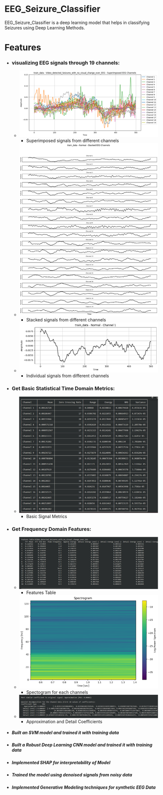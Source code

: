 # EEG_Seizure_Classifier
EEG_Seizure_Classifier is a deep learning model that helps in classifying Seizures using Deep Learning Methods.
# Features
- ### visualizing EEG signals through 19 channels:
    - ![Superimposed signals from different channels](screenshots/eeg_signal_superimposed_channels.png)
        - Superimposed signals from different channels 
    - ![Stacked signals from different channels](screenshots/stacked_eeg_signal_channels.png)
        - Stacked signals from different channels 
    - ![Individual signals from different channels](screenshots/eeg_individula_channel.png)
        - Individual signals from different channels 
- ### Get Basic Statistical Time Domain Metrics:
    - ![Metrics](screenshots/basic_metrics.png)
        - Basic Signal Metrics
- ### Get Frequency Domain Features:
    - ![Features Table](screenshots/features_table.png)
        - Features Table 
    - ![Spectogram](screenshots/spectrogram.png)
        - Spectogram for each channels
    - ![Approximation and Detail Coefficients](screenshots/Mostscta.png)
        - Approximation and Detail Coefficients
- ##### Built an SVM model and trained it with training data
- ##### Built a Robust Deep Learning CNN model and trained it with training data
- ##### Implemented SHAP for interpretability of Model
- ##### Trained the model using denoised signals from noisy data
- ##### Implemented Generative Modeling techniques for synthetic EEG Data